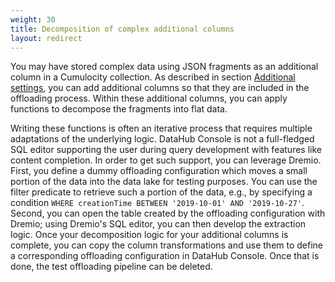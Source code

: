 ```yaml
---
weight: 30
title: Decomposition of complex additional columns
layout: redirect
---
```


You may have stored complex data using JSON fragments as an additional column in a Cumulocity collection. As described in section [Additional settings](/datahub/configuring-offloaded#basic-functionality-additional-settings), you can add additional columns so that they are included in the offloading process. Within these additional columns, you can apply functions to decompose the fragments into flat data.

Writing these functions is often an iterative process that requires multiple adaptations of the underlying logic. DataHub Console is not a full-fledged SQL editor supporting the user during query development with features like content completion. In order to get such support, you can leverage Dremio. First, you define a dummy offloading configuration which moves a small portion of the data into the data lake for testing purposes. You can use the filter predicate to retrieve such a portion of the data, e.g., by specifying a condition `WHERE creationTime BETWEEN '2019-10-01' AND '2019-10-27'`. Second, you can open the table created by the offloading configuration with Dremio; using Dremio's SQL editor, you can then develop the extraction logic.  Once your decomposition logic for your additional columns is complete, you can copy the column transformations and use them to define a corresponding offloading configuration in DataHub Console. Once that is done, the test offloading pipeline can be deleted.